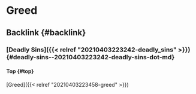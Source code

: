 # Greed


## Backlink {#backlink}


### [Deadly Sins]({{< relref "20210403223242-deadly_sins" >}}) {#deadly-sins--20210403223242-deadly-sins-dot-md}


#### Top {#top}

[Greed]({{< relref "20210403223458-greed" >}})
